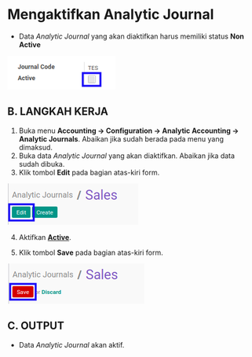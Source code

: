 # Mengaktifkan Analytic Journal

* Data *Analytic Journal* yang akan diaktifkan harus memiliki status **Non Active**

![](../../../img/analytic-journal/status-non-active.png)

## B. LANGKAH KERJA

1. Buka menu **Accounting -> Configuration -> Analytic Accounting -> Analytic Journals**. Abaikan jika sudah berada pada menu yang dimaksud.
2. Buka data *Analytic Journal* yang akan diaktifkan. Abaikan jika data sudah dibuka.
3. Klik tombol **Edit** pada bagian atas-kiri form.

![](../../../img/analytic-journal/tombol-edit.png)

4. Aktifkan **[Active](./penjelasan.md#field-active)**.

5. Klik tombol **Save** pada bagian atas-kiri form.

![](../../../img/analytic-journal/tombol-save-modifikasi.png)

## C. OUTPUT

* Data *Analytic Journal* akan aktif.
